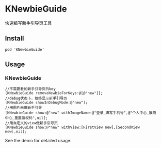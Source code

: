 # KNewbieGuide
快速编写新手引导页工具

## Install
```
pod 'KNewbieGuide'

```

## Usage
### KNewbieGuide
```
//不需要看的新手引导页的key
[KNewbieGuide removeNewbieForKeys:@[@"new"]];
//debug状态下，始终显示新手引导页
[KNewbieGuide showInDebugMode:@"new"];
//用图片来做新手引导
[KNewbieGuide show:@"new" withImageName:@"登录_填写手机号",@"个人中心_展商中心_重置授权码",nil];
//用自定义的view做新手引导页
[KNewbieGuide show:@"new" withView:[FirstView new],[SecondView new],nil];

```

See the demo for detailed usage.
